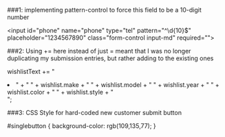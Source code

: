 ###1: implementing pattern-control to force this field to be a 10-digit number

\<input id="phone" name="phone" type="tel" pattern="^\d{10}$" placeholder="1234567890" class="form-control input-md" required=""\>


###2: Using += here instead of just = meant that I was no longer duplicating my submission entries, but rather adding to the existing ones

wishlistText += "<li class='wishlists-list' id=" + wishlist._id + ">" + " " + wishlist.make + " " + wishlist.model + " " +
wishlist.year + " " + wishlist.color + " " + wishlist.style + "</a></li>";

###3: CSS Style for hard-coded new customer submit button

\#singlebutton {
	background-color: rgb(109,135,77);
}